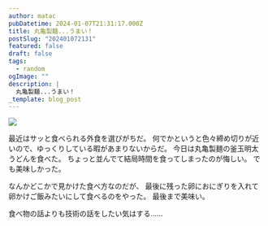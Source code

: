```yaml
---
author: matac
pubDatetime: 2024-01-07T21:31:17.000Z
title: 丸亀製麺...うまい！
postSlug: "202401072131"
featured: false
draft: false
tags:
  - random
ogImage: ""
description: |
  丸亀製麺...うまい！
_template: blog_post
---
```


![](/img/marukame.jpg)

最近はサッと食べられる外食を選びがちだ。
何でかというと色々締め切りが近いので、ゆっくりしている暇があまりないからだ。
今日は丸亀製麺の釜玉明太うどんを食べた。
ちょっと並んでて結局時間を食ってしまったのが悔しい。
でも美味しかった。

なんかどこかで見かけた食べ方なのだが、
最後に残った卵におにぎりを入れて卵かけご飯みたいにして食べるのをやった。
最後まで美味い。

食べ物の話よりも技術の話をしたい気はする......
